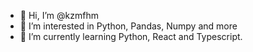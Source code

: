 - 👋 Hi, I’m @kzmfhm
- 👀 I’m interested in Python, Pandas, Numpy and more
- 🌱 I’m currently learning Python, React and Typescript.

<!---
kzmfhm/kzmfhm is a ✨ special ✨ repository because its `README.md` (this file) appears on your GitHub profile.
You can click the Preview link to take a look at your changes.
--->
